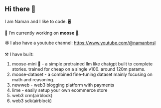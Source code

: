 ## Hi there 👋

I am Naman and I like to code. 🖥️<br />

🔭 I’m currently working on **moose** 🫎.

🕸️ I also have a youtube channel: https://www.youtube.com/@namanbnsl

⚒️ I have built:
1. moose-mini 🫎 - a simple pretrained llm like chatgpt built to complete stories. trained for cheap on a single v100. around 120m params.
2. moose-dataset - a combined fine-tuning dataset mainly focusing on math and reasoning.
4. newweb - web3 blogging platform with payments
5. lime - easily setup your own ecommerce store
6. web3 crm(airblock)
7. web3 sdk(airblock)
